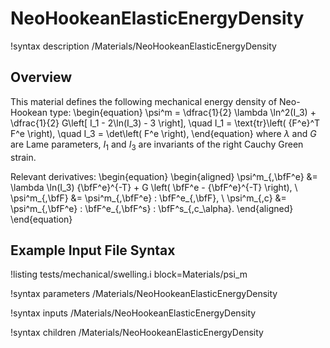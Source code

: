 # NeoHookeanElasticEnergyDensity

!syntax description /Materials/NeoHookeanElasticEnergyDensity

## Overview

This material defines the following mechanical energy density of Neo-Hookean type:
\begin{equation}
  \psi^m = \dfrac{1}{2} \lambda \ln^2(I_3) + \dfrac{1}{2} G\left[ I_1 - 2\ln(I_3) - 3 \right], \quad I_1 = \text{tr}\left( {F^e}^T F^e \right), \quad I_3 = \det\left( F^e \right),
\end{equation}
where $\lambda$ and $G$ are Lame parameters, $I_1$ and $I_3$ are invariants of the right Cauchy Green strain.

Relevant derivatives:
\begin{equation}
  \begin{aligned}
    \psi^m_{,\bfF^e} &= \lambda \ln(I_3) {\bfF^e}^{-T} + G \left( \bfF^e - {\bfF^e}^{-T} \right), \\
    \psi^m_{,\bfF} &= \psi^m_{,\bfF^e} : \bfF^e_{,\bfF}, \\
    \psi^m_{,c} &= \psi^m_{,\bfF^e} : \bfF^e_{,\bfF^s} : \bfF^s_{,c_\alpha}.
  \end{aligned}
\end{equation}

## Example Input File Syntax

!listing tests/mechanical/swelling.i
         block=Materials/psi_m

!syntax parameters /Materials/NeoHookeanElasticEnergyDensity

!syntax inputs /Materials/NeoHookeanElasticEnergyDensity

!syntax children /Materials/NeoHookeanElasticEnergyDensity
